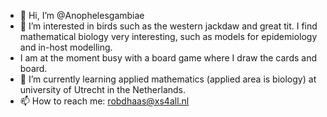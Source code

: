 - 👋 Hi, I’m @Anophelesgambiae
- 👀 I’m interested in birds such as the western jackdaw and great tit. I find mathematical biology very interesting, such as models for epidemiology and in-host modelling.  
- I am at the moment busy with a board game where I draw the cards and board.   
- 🌱 I’m currently learning applied mathematics (applied area is biology) at university of Utrecht in the Netherlands.
- 📫 How to reach me: robdhaas@xs4all.nl

<!---
Anophelesgambiae/Anophelesgambiae is a ✨ special ✨ repository because its `README.md` (this file) appears on your GitHub profile.
You can click the Preview link to take a look at your changes.
--->
